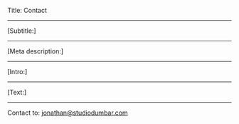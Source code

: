 Title: Contact

----

[Subtitle:]

----

[Meta description:]

----

[Intro:]

----

[Text:]

----

Contact to: jonathan@studiodumbar.com
